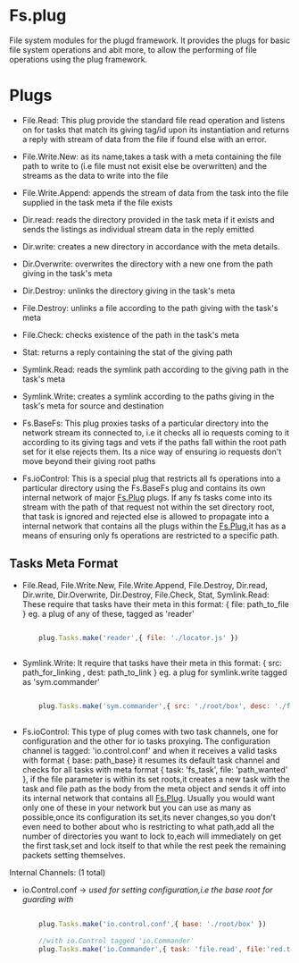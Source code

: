 # Fs.plug
  File system modules for the plugd framework. It provides the plugs for basic file system operations and abit more, to allow the performing of file operations using the plug framework.
  
# Plugs

* File.Read: This plug provide the standard file read operation and listens on for tasks that match its giving tag/id upon its instantiation and returns a reply with stream of data from the file if found else with an error.
  
* File.Write.New: as its name,takes a task with a meta containing the file path to write to (i.e file must not exisit else be overwritten) and the streams as the data to write into the file

* File.Write.Append: appends the stream of data from the task into the file supplied in the task meta if the file exists

* Dir.read: reads the directory provided in the task meta if it exists and sends the listings as individual stream data in the reply emitted

* Dir.write: creates a new directory in accordance with the meta details. 

* Dir.Overwrite: overwrites the directory with a new one from the path giving in the task's meta

* Dir.Destroy: unlinks the directory giving in the task's meta

* File.Destroy: unlinks a file according to the path giving with the task's meta

* File.Check: checks existence of the path in the task's meta

* Stat: returns a reply containing the stat of the giving path

* Symlink.Read: reads the symlink path according to the giving path in the task's meta

* Symlink.Write: creates a symlink according to the paths giving in the task's meta for source and destination

* Fs.BaseFs: This plug proxies tasks of a particular directory into the network stream its connected to, i.e it checks all io requests coming to it according to its giving tags and vets if the paths fall within the root path set for it else rejects them. Its a nice way of ensuring io requests don't move beyond their giving root paths

* Fs.ioControl: This is a special plug that restricts all fs operations into a particular directory using the Fs.BaseFs plug and contains its own internal network of major [Fs.Plug][fs.url] plugs. If any fs tasks come into its stream with the path of that request not within the set directory root, that task is ignored and rejected else is allowed to propagate into a internal network that contains all the plugs within the [Fs.Plug][fs.url],it has as a means of ensuring only fs operations are restricted to a specific path.

## Tasks Meta Format

* File.Read, File.Write.New, File.Write.Append, File.Destroy, Dir.read, Dir.write, Dir.Overwrite, Dir.Destroy, File.Check, Stat, Symlink.Read:
  These require that tasks have their meta in this format: { file: path_to_file } eg. 
    a plug of any of these, tagged as 'reader'

    ```javascript
    
        plug.Tasks.make('reader',{ file: './locator.js' })
        
    ```  

* Symlink.Write: 
  It require that tasks have their meta in this format: { src: path_for_linking , dest: path_to_link } eg. 
    a plug for symlink.write tagged as 'sym.commander'

    ```javascript
    
        plug.Tasks.make('sym.commander',{ src: './root/box', desc: './fluxter/boombox' })
        
    ```  

* Fs.ioControl: 
 This type of plug comes with two task channels, one for configuration and the other for io tasks proxying. The configuration channel is tagged: 'io.control.conf' and when it receives a valid tasks with format { base: path_base} it resumes its default task channel and checks for all tasks with meta format { task: 'fs_task', file: 'path_wanted' }, if the file parameter is within its set roots,it creates a new task with the task and file path as the body from the meta object and sends it off into its internal network that contains all [Fs.Plug][fs.url]. Usually you would want only one of these in your network but you can use as many as possible,once its configuration its set,its never changes,so you don't even need to bother about who is restricting to what path,add all the number of directories you want to lock to,each will immediately on get the first task,set and lock itself to that while the rest peek the remaining packets setting themselves.
 
 Internal Channels: (1 total)
  * io.Control.conf -> *used for setting configuration,i.e the base root for guarding with*
 
      ```javascript
          
          plug.Tasks.make('io.control.conf',{ base: './root/box' })
                
          //with io.Control tagged 'io.Commander'
          plug.Tasks.make('io.Commander',{ task: 'file.read', file:'red.txt' });
                
      ```  

[fs.url]: https://github.com/influx6/fs.plug
